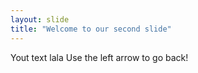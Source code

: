 ```yaml
---
layout: slide
title: "Welcome to our second slide"
---
```

Yout text lala
Use the left arrow to go back!
